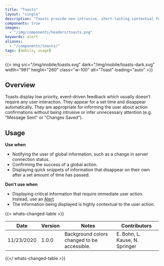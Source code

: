 ```yaml
---
title: "Toasts"
layout: "single"
description: "Toasts provide non-intrusive, short-lasting contextual feedback to the user."
components: true
images:
  - "/img/components/headers/toasts.png"
keywords: alert
aliases:
  - "/components/toasts/"
tags: [mobile, usage]
---
```


{{< img src="/img/mobile/toasts.svg" dark="/img/mobile/toasts-dark.svg" width="961" height="260" class="w-100" alt="Toast" loading="auto" >}}

## Overview

Toasts display low priority, event-driven feedback which usually doesn’t require any user interaction. They appear for a set time and disappear automatically. They are appropriate for informing the user about action confirmations without being intrusive or infer unnecessary attention (e.g. "Message Sent" or "Changes Saved").

## Usage

**Use when**

- Notifying the user of global information, such as a change in server connection status.
- Confirming the success of a global action.
- Displaying quick snippets of information that disappear on their own after a set amount of time has passed.

**Don't use when**

- Displaying critical information that require immediate user action. Instead, use an [Alert](/components/mobile/alerts/)
- The information being displayed is highly contextual to the user action.

{{< whats-changed-table >}}

| Date       | Version | Notes                                       | Contributors                   |
| ---------- | ------- | ------------------------------------------- | ------------------------------ |
| 11/23/2020 | 1.0.0   | Background colors changed to be accessible. | E. Bohn, L. Kause, N. Springer |

{{</ whats-changed-table >}}
